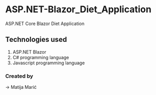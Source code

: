 # ASP.NET-Blazor_Diet_Application
ASP.NET Core Blazor Diet Application

## Technologies used  

1. ASP.NET Blazor
2. C# programming language
3. Javascript programming language

### Created by

-> Matija Marić
